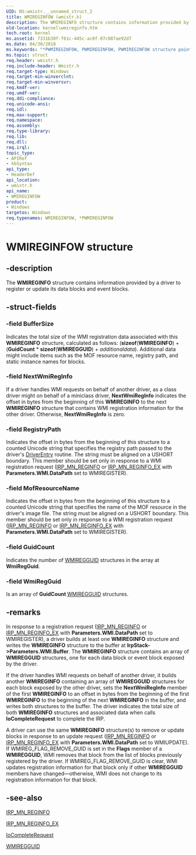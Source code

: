 ```yaml
---
UID: NS:wmistr.__unnamed_struct_2
title: WMIREGINFOW (wmistr.h)
description: The WMIREGINFO structure contains information provided by a driver to register or update its data blocks and event blocks.
old-location: kernel\wmireginfo.htm
tech.root: kernel
ms.assetid: 7331b30f-f61c-445c-ac0f-07c887ae92d7
ms.date: 04/30/2018
ms.keywords: "*PWMIREGINFOW, PWMIREGINFOW, PWMIREGINFOW structure pointer [Kernel-Mode Driver Architecture], WMIREGINFO, WMIREGINFOW, WMIREGINFOW structure [Kernel-Mode Driver Architecture], kernel.wmireginfo, kstruct_d_2c5c2f97-d385-4cd6-8b0f-c27d4b21ea11.xml, wmistr/PWMIREGINFOW, wmistr/WMIREGINFOW"
ms.topic: struct
req.header: wmistr.h
req.include-header: Wmistr.h
req.target-type: Windows
req.target-min-winverclnt: 
req.target-min-winversvr: 
req.kmdf-ver: 
req.umdf-ver: 
req.ddi-compliance: 
req.unicode-ansi: 
req.idl: 
req.max-support: 
req.namespace: 
req.assembly: 
req.type-library: 
req.lib: 
req.dll: 
req.irql: 
topic_type:
- APIRef
- kbSyntax
api_type:
- HeaderDef
api_location:
- wmistr.h
api_name:
- WMIREGINFOW
product:
- Windows
targetos: Windows
req.typenames: WMIREGINFOW, *PWMIREGINFOW
---
```


# WMIREGINFOW structure


## -description


The <b>WMIREGINFO</b> structure contains information provided by a driver to register or update its data blocks and event blocks.


## -struct-fields




### -field BufferSize

Indicates the total size of the WMI registration data associated with this <b>WMIREGINFO</b> structure, calculated as follows: (<b>sizeof</b>(<b>WMIREGINFO</b>) + (<b>GuidCount</b> * <b>sizeof</b>(<b>WMIREGGUID</b>) + <i>additionaldata</i>). Additional data might include items such as the MOF resource name, registry path, and static instance names for blocks.


### -field NextWmiRegInfo

If a driver handles WMI requests on behalf of another driver, as a class driver might on behalf of a miniclass driver, <b>NextWmiRegInfo</b> indicates the offset in bytes from the beginning of this <b>WMIREGINFO</b> to the next <b>WMIREGINFO</b> structure that contains WMI registration information for the other driver. Otherwise, <b>NextWmiRegInfo</b> is zero.


### -field RegistryPath

Indicates the offset in bytes from the beginning of this structure to a counted Unicode string that specifies the registry path passed to the driver's <a href="https://msdn.microsoft.com/library/windows/hardware/ff552644">DriverEntry</a> routine. The string must be aligned on a USHORT boundary. This member should be set only in response to a WMI registration request (<a href="https://msdn.microsoft.com/library/windows/hardware/ff551731">IRP_MN_REGINFO</a> or <a href="https://msdn.microsoft.com/library/windows/hardware/ff551734">IRP_MN_REGINFO_EX</a> with <b>Parameters.WMI.DataPath</b> set to WMIREGISTER).


### -field MofResourceName

Indicates the offset in bytes from the beginning of this structure to a counted Unicode string that specifies the name of the MOF resource in the driver's image file. The string must be aligned on a USHORT boundary. This member should be set only in response to a WMI registration request (<a href="https://msdn.microsoft.com/library/windows/hardware/ff551731">IRP_MN_REGINFO</a> or <a href="https://msdn.microsoft.com/library/windows/hardware/ff551734">IRP_MN_REGINFO_EX</a> with <b>Parameters.WMI.DataPath</b> set to WMIREGISTER).


### -field GuidCount

Indicates the number of <a href="https://msdn.microsoft.com/library/windows/hardware/ff565827">WMIREGGUID</a> structures in the array at <b>WmiRegGuid</b>.


### -field WmiRegGuid

Is an array of <b>GuidCount </b><a href="https://msdn.microsoft.com/library/windows/hardware/ff565827">WMIREGGUID</a> structures.


## -remarks



In response to a registration request (<a href="https://msdn.microsoft.com/library/windows/hardware/ff551731">IRP_MN_REGINFO</a> or <a href="https://msdn.microsoft.com/library/windows/hardware/ff551734">IRP_MN_REGINFO_EX</a> with <b>Parameters.WMI.DataPath </b>set to WMIREGISTER), a driver builds at least one <b>WMIREGINFO</b> structure and writes the <b>WMIREGINFO</b> structure to the buffer at <b>IrpStack-&gt;Parameters.WMI.Buffer</b>. The <b>WMIREGINFO</b> structure contains an array of <b>WMIREGGUID</b> structures, one for each data block or event block exposed by the driver.

If the driver handles WMI requests on behalf of another driver, it builds another <b>WMIREGINFO</b> containing an array of <b>WMIREGGUID</b> structures for each block exposed by the other driver, sets the <b>NextWmiRegInfo</b> member of the first <b>WMIREGINFO</b> to an offset in bytes from the beginning of the first <b>WMIREGINFO</b> to the beginning of the next <b>WMIREGINFO</b> in the buffer, and writes both structures to the buffer. The driver indicates the total size of both <b>WMIREGINFO</b> structures and associated data when calls <b>IoCompleteRequest</b> to complete the IRP.

A driver can use the same <b>WMIREGINFO</b> structure(s) to remove or update blocks in response to an update request (<a href="https://msdn.microsoft.com/library/windows/hardware/ff551731">IRP_MN_REGINFO</a> or <a href="https://msdn.microsoft.com/library/windows/hardware/ff551734">IRP_MN_REGINFO_EX</a> with <b>Parameters.WMI.DataPath</b> set to WMIUPDATE). If WMIREG_FLAG_REMOVE_GUID is set in the <b>Flags</b> member of a <b>WMIREGGUID</b>, WMI removes that block from the list of blocks previously registered by the driver. If WMIREG_FLAG_REMOVE_GUID is clear, WMI updates registration information for that block only if other <b>WMIREGGUID</b> members have changed—otherwise, WMI does not change to its registration information for that block.




## -see-also




<a href="https://msdn.microsoft.com/library/windows/hardware/ff551731">IRP_MN_REGINFO</a>



<a href="https://msdn.microsoft.com/library/windows/hardware/ff551734">IRP_MN_REGINFO_EX</a>



<a href="https://msdn.microsoft.com/library/windows/hardware/ff548343">IoCompleteRequest</a>



<a href="https://msdn.microsoft.com/library/windows/hardware/ff565827">WMIREGGUID</a>
 

 

